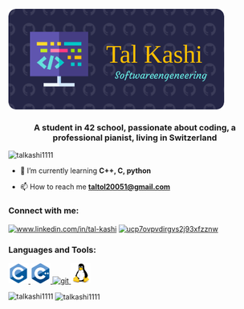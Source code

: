 
![Header](headers/github-header-image.png)



<h3 align="center">A student in 42 school, passionate about coding, a professional pianist, living in Switzerland</h3>

<p align="left"> <img src="https://komarev.com/ghpvc/?username=talkashi1111&label=Profile%20views&color=0e75b6&style=flat" alt="talkashi1111" /> </p>

- 🌱 I’m currently learning **C++, C, python**

- 📫 How to reach me **taltol20051@gmail.com**

<h3 align="left">Connect with me:</h3>
<p align="left">
<a href="https://linkedin.com/in/tal-kashi/" target="blank"><img align="center" src="https://raw.githubusercontent.com/rahuldkjain/github-profile-readme-generator/master/src/images/icons/Social/linked-in-alt.svg" alt="www.linkedin.com/in/tal-kashi"
height="30" width="40" /></a>
<a href="http://www.youtube.com/@KASHIPIANO" target="blank"><img align="center" src="https://raw.githubusercontent.com/rahuldkjain/github-profile-readme-generator/master/src/images/icons/Social/youtube.svg" alt="ucp7ovpvdirgvs2j93xfzznw" height="30" width="40" /></a>
</p>

<h3 align="left">Languages and Tools:</h3>
<p align="left"> <a href="https://www.cprogramming.com/" target="_blank" rel="noreferrer"> <img src="https://raw.githubusercontent.com/devicons/devicon/master/icons/c/c-original.svg" alt="c" width="40" height="40"/> </a> <a href="https://www.w3schools.com/cpp/" target="_blank" rel="noreferrer"> <img src="https://raw.githubusercontent.com/devicons/devicon/master/icons/cplusplus/cplusplus-original.svg" alt="cplusplus" width="40" height="40"/> </a> <a href="https://git-scm.com/" target="_blank" rel="noreferrer"> <img src="https://www.vectorlogo.zone/logos/git-scm/git-scm-icon.svg" alt="git" width="40" height="40"/> </a> <a href="https://www.linux.org/" target="_blank" rel="noreferrer"> <img src="https://raw.githubusercontent.com/devicons/devicon/master/icons/linux/linux-original.svg" alt="linux" width="40" height="40"/> </a> </p>

<p><img align="left" src="https://github-readme-stats.vercel.app/api/top-langs?username=talkashi1111&show_icons=true&locale=en&layout=compact" alt="talkashi1111" /></p>

<p>&nbsp;<img align="center" src="https://github-readme-stats.vercel.app/api?username=talkashi1111&show_icons=true&locale=en" alt="talkashi1111" /></p>

